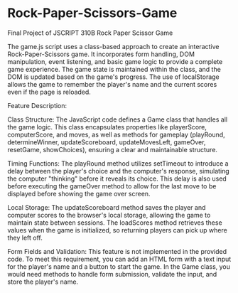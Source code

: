 # Rock-Paper-Scissors-Game
Final Project of JSCRIPT 310B
Rock Paper Scissor Game

The game.js script uses a class-based approach to create an interactive Rock-Paper-Scissors game. It incorporates form handling, DOM manipulation, event listening, and basic game logic to provide a complete game experience. The game state is maintained within the class, and the DOM is updated based on the game's progress. The use of localStorage allows the game to remember the player's name and the current scores even if the page is reloaded.

Feature	Description:

Class Structure:	The JavaScript code defines a Game class that handles all the game logic. This class encapsulates properties like playerScore, computerScore, and moves, as well as methods for gameplay (playRound, determineWinner, updateScoreboard, updateMovesLeft, gameOver, resetGame, showChoices), ensuring a clear and maintainable structure.

Timing Functions:	The playRound method utilizes setTimeout to introduce a delay between the player's choice and the computer's response, simulating the computer "thinking" before it reveals its choice. This delay is also used before executing the gameOver method to allow for the last move to be displayed before showing the game over screen.

Local Storage:	The updateScoreboard method saves the player and computer scores to the browser's local storage, allowing the game to maintain state between sessions. The loadScores method retrieves these values when the game is initialized, so returning players can pick up where they left off.

Form Fields and Validation:	This feature is not implemented in the provided code. To meet this requirement, you can add an HTML form with a text input for the player's name and a button to start the game. In the Game class, you would need methods to handle form submission, validate the input, and store the player's name.

